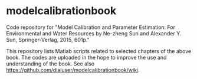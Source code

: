 # modelcalibrationbook
Code repository for "Model Calibration and Parameter Estimation: For Environmental and Water Resources by Ne-zheng Sun and Alexander Y. Sun, Springer-Verlag, 2015, 601p." 

This repository lists Matlab scripts related to selected chapters of the above book. The codes are uploaded in the hope to improve the use and understanding of the book. See also https://github.com/dialuser/modelcalibrationbook/wiki.



